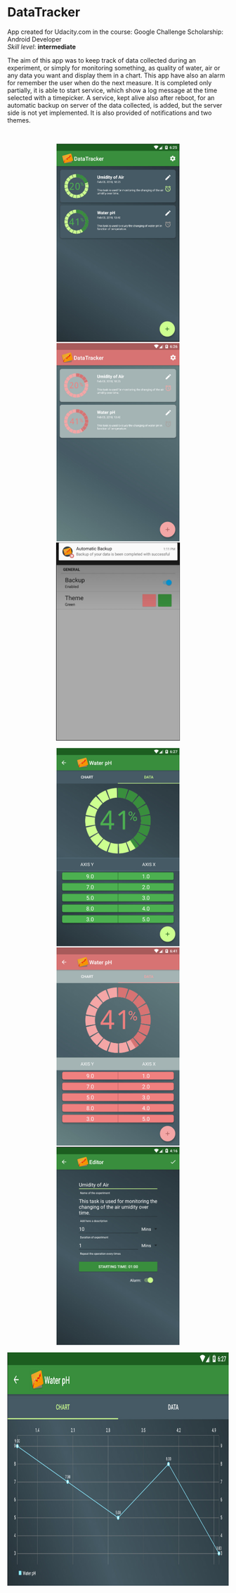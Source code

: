 # DataTracker

<p>App created for Udacity.com in the course: Google Challenge Scholarship: Android Developer
<br>
<i>Skill level</i>: <b>intermediate</b></p>

<p>The aim of this app was to keep track of data collected during an experiment, or simply for monitoring something, as quality of water, air or any data you want and display them in a chart. This app have also an alarm for remember the user when do the next measure. It is completed only partially, it is able to start service, which show a log message at the time selected with a timepicker. A service, kept alive also after reboot, for an automatic backup on server of the data collected, is added, but the server side is not yet implemented. It is also provided of notifications and two themes.</p>
<br>


<p align="center">
  <img src="2018-02-05_182608.jpg" height="450" style="max-width:100%;">
  <img src="2018-02-05_182646.jpg" height="450" style="max-width:100%;">
  <img src="2018-02-06_131210.jpg" height="450" style="max-width:100%;">
</p>

<p align="center">
  <img src="2018-02-05_182758.jpg" height="450" style="max-width:100%;">
  <img src="2018-02-05_184131.jpg" height="450" style="max-width:100%;">
  <img src="2018-02-06_161623.jpg" height="450" style="max-width:100%;">
</p>

<p align="center">
  <img src="2018-02-05_182727.jpg" height="530" style="max-width:100%;">
</p>
